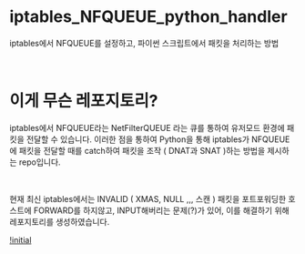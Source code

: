 # iptables_NFQUEUE_python_handler
iptables에서 NFQUEUE를 설정하고, 파이썬 스크립트에서 패킷을 처리하는 방법

<br>

# 이게 무슨 레포지토리?

iptables에서 NFQUEUE라는 NetFilterQUEUE 라는 큐를 통하여 유저모드 환경에 패킷을 전달할 수 있습니다. 이러한 점을 통하여 Python을 통해 iptables가 NFQUEUE에 패킷을 전달할 때를 catch하여 패킷을 조작 ( DNAT과 SNAT )하는 방법을 제시하는 repo입니다.

<br>

현재 최신 iptables에서는 INVALID ( XMAS, NULL ,,, 스캔 ) 패킷을 포트포워딩한 호스트에 FORWARD를 하지않고, INPUT해버리는 문제(?)가 있어, 이를 해결하기 위해 레포지토리를 생성하였습니다.

[!initial](https://github.com/lastime1650/iptables_NFQUEUE_python_handler/blob/main/image.png)
